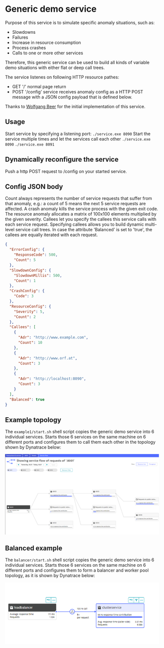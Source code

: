 # Generic demo service

Purpose of this service is to simulate specific anomaly situations, such as: 

- Slowdowns
- Failures
- Increase in resource consumption
- Process crashes
- Calls to one or more other services

Therefore, this generic service can be used to build all kinds of variable demo 
situations with either flat or deep call trees.

The service listenes on following HTTP resource pathes:
- GET '/' normal page return
- POST '/config' service receives anomaly config as a HTTP POST message with a JSON config payload that is defined below.

Thanks to [Wolfgang Beer](https://github.com/wolfgangB33r) for the initial implementation of this service.

## Usage

Start service by specifying a listening port:
`./service.exe 8090`
Start the service multiple times and let the services call each other
`./service.exe 8090`
`./service.exe 8091`

## Dynamically reconfigure the service

Push a http POST request to /config on your started service.

## Config JSON body

Count always represents the number of service requests that suffer from that anomaly, e.g.: a count of 5 means the next 5 service requests are affected.
A crash anomaly kills the service process with the given exit code. The resource anomaly allocates a matrix of 100x100 elements multiplied by the given severity. 
Callees let you specify the callees this service calls with each service request. Specifying callees allows you to build dynamic multi-level service call trees.
In case the attribute 'Balanced' is set to 'true', the callees are equally iterated with each request.

```json
{
  "ErrorConfig": {
    "ResponseCode": 500,
    "Count": 5
  },
  "SlowdownConfig": {
    "SlowdownMillis": 500,
    "Count": 1
  },
  "CrashConfig": {
    "Code": 3
  },
  "ResourceConfig": {
    "Severity": 5,
    "Count": 2
  },
  "Callees": [
    {
      "Adr": "http://www.example.com",
      "Count": 10
    },
    {
      "Adr": "http://www.orf.at",
      "Count": 3
    },
    {
      "Adr": "http://localhost:8090",
      "Count": 3
    }
  ],
  "Balanced": true
}
```

## Example topology

The `example1/start.sh` shell script copies the generic demo service into 6 individual services. Starts those 6 services on the same machine on 6 different ports and configures them to call them each other in the topology shown by Dynatrace below:

![](examples/example1/example1.png)

## Balanced example

The `balancer/start.sh` shell script copies the generic demo service into 6 individual services. Starts those 6 services on the same machine on 6 different ports and configures them to form a balancer and worker pool topology, as it is shown by Dynatrace below:

![](examples/balancer/balancer.png)



